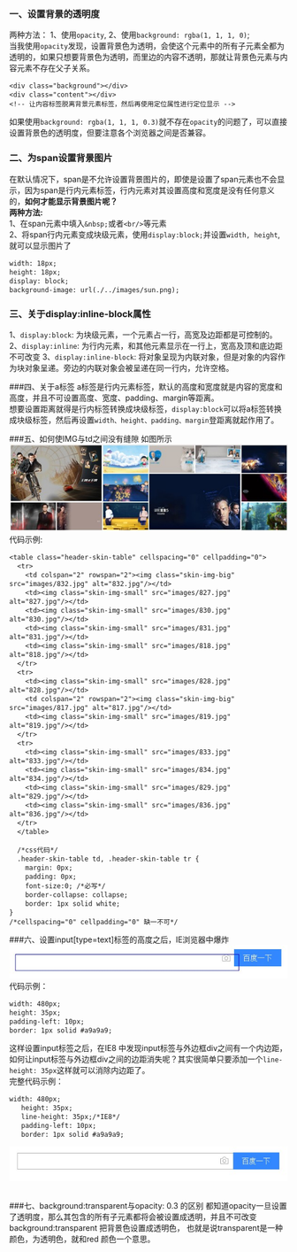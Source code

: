 ### 一、设置背景的透明度
两种方法： 1、使用`opacity`, 2、使用`background: rgba(1, 1, 1, 0)`;<br/>
当我使用`opacity`发现，设置背景色为透明，会使这个元素中的所有子元素全都为透明的，如果只想要背景色为透明，而里边的内容不透明，那就让背景色元素与内容元素不存在父子关系。
```
<div class="background"></div>
<div class="content"></div> 
<!-- 让内容标签脱离背景元素标签，然后再使用定位属性进行定位显示 -->
```
如果使用`background: rgba(1, 1, 1, 0.3)`就不存在`opacity`的问题了，可以直接设置背景色的透明度，但要注意各个浏览器之间是否兼容。

### 二、为span设置背景图片
在默认情况下，span是不允许设置背景图片的，即使是设置了span元素也不会显示，因为span是行内元素标签，行内元素对其设置高度和宽度是没有任何意义的，**如何才能显示背景图片呢？**<br/>
**两种方法:**<br/>
1、在span元素中填入`&nbsp;`或者`<br/>`等元素<br/>
2、将span行内元素变成块级元素，使用`display:block;`并设置`width, height`,就可以显示图片了
```
width: 18px;
height: 18px;
display: block;
background-image: url(./../images/sun.png);
```

### 三、关于display:inline-block属性
1、`display:block`: 为块级元素，一个元素占一行，高宽及边距都是可控制的。
2、`display:inline`: 为行内元素，和其他元素显示在一行上，宽高及顶和底边距不可改变
3、`display:inline-block`: 将对象呈现为内联对象，但是对象的内容作为块对象呈递。旁边的内联对象会被呈递在同一行内，允许空格。

###四、关于a标签
a标签是行内元素标签，默认的高度和宽度就是内容的宽度和高度，并且不可设置高度、宽度、padding、margin等距离。<br/>
想要设置距离就得是行内标签转换成块级标签，`display:block`可以将a标签转换成块级标签，然后再设置`width、height、padding、margin`登距离就起作用了。


###五、如何使IMG与td之间没有缝隙
如图所示
![无间隙](https://github.com/qimeijun/CSS3/blob/master/2016-12-21_162602.jpg)
代码示例:
```
<table class="header-skin-table" cellspacing="0" cellpadding="0">
  <tr>
    <td colspan="2" rowspan="2"><img class="skin-img-big" src="images/832.jpg" alt="832.jpg"/></td>
    <td><img class="skin-img-small" src="images/827.jpg" alt="827.jpg"/></td>
    <td><img class="skin-img-small" src="images/830.jpg" alt="830.jpg"/></td>
    <td><img class="skin-img-small" src="images/831.jpg" alt="831.jpg"/></td>
    <td><img class="skin-img-small" src="images/818.jpg" alt="818.jpg"/></td>
  </tr>
  <tr>
    <td><img class="skin-img-small" src="images/828.jpg" alt="828.jpg"/></td>
    <td colspan="2" rowspan="2"><img class="skin-img-big" src="images/817.jpg" alt="817.jpg"/></td>
    <td><img class="skin-img-small" src="images/819.jpg" alt="819.jpg"/></td>
  </tr>
  <tr>
    <td><img class="skin-img-small" src="images/833.jpg" alt="833.jpg"/></td>
    <td><img class="skin-img-small" src="images/834.jpg" alt="834.jpg"/></td>
    <td><img class="skin-img-small" src="images/829.jpg" alt="829.jpg"/></td>
    <td><img class="skin-img-small" src="images/836.jpg" alt="836.jpg"/></td>
  </tr>
  </table>
  
  /*css代码*/
  .header-skin-table td, .header-skin-table tr {
    margin: 0px;
    padding: 0px;
    font-size:0; /*必写*/
    border-collapse: collapse;
    border: 1px solid white;
}
/*cellspacing="0" cellpadding="0" 缺一不可*/
```
###六、设置input[type=text]标签的高度之后，IE浏览器中爆炸
![爆炸](https://github.com/qimeijun/CSS3/blob/master/baidu-search.jpg)<br/>
代码示例：
```
width: 480px;
height: 35px;
padding-left: 10px;
border: 1px solid #a9a9a9;
```
这样设置input标签之后，在IE8 中发现input标签与外边框div之间有一个内边距，如何让input标签与外边框div之间的边距消失呢？其实很简单只要添加一个`line-height: 35px`这样就可以消除内边距了。<br/>
完整代码示例：
 ```
 width: 480px;
    height: 35px;
    line-height: 35px;/*IE8*/
    padding-left: 10px;
    border: 1px solid #a9a9a9;
 ```
 ![正常](https://github.com/qimeijun/CSS3/blob/master/baidu-search-good.jpg)<br/><br/>
 
 
 ###七、background:transparent与opacity: 0.3 的区别
 都知道opacity一旦设置了透明度，那么其包含的所有子元素都将会被设置成透明，并且不可改变<br/>
 background:transparent 把背景色设置成透明色， 也就是说transparent是一种颜色，为透明色，就和red 颜色一个意思。
